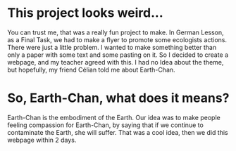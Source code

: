 # This project looks weird...
You can trust me, that was a really fun project to make. In German Lesson, as a Final Task, we had to make a flyer to promote some ecologists actions.
There were just a little problem. I wanted to make something better than only a paper with some text and some pasting on it. So I decided to create a webpage, and my teacher agreed with this. I had no Idea about the theme, but hopefully, my friend Célian told me about Earth-Chan.

# So, Earth-Chan, what does it means?
Earth-Chan is the embodiment of the Earth. Our idea was to make people feeling compassion for Earth-Chan, by saying that if we continue to contaminate the Earth, she will suffer. That was a cool idea, then we did this webpage within 2 days.
